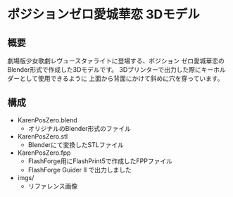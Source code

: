 # ポジションゼロ愛城華恋 3Dモデル

## 概要

劇場版少女歌劇レヴュースタァライトに登場する、ポジション
ゼロ愛城華恋のBlender形式で作成した3Dモデルです。
3Dプリンターで出力した際にキーホルダーとして使用できるように
上面から背面にかけて斜めに穴を穿っています。

## 構成

- KarenPosZero.blend
  - オリジナルのBlender形式のファイル
- KarenPosZero.stl
  - Blenderにて変換したSTLファイル
- KarenPosZero.fpp
  - FlashForge用にFlashPrint5で作成したFPPファイル
  - FlashForge Guider II で出力しました
- imgs/
  - リファレンス画像
